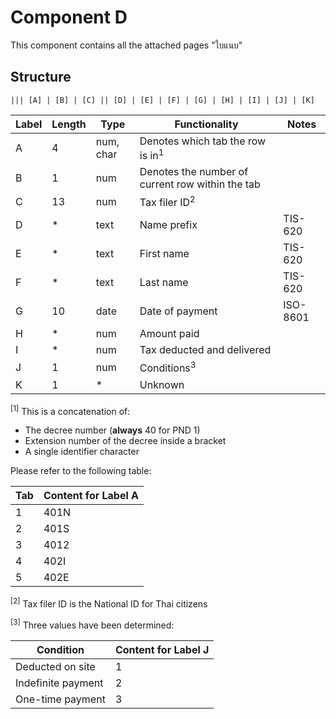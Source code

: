 # Component D

This component contains all the attached pages "ใบแนบ"

## Structure

```
||| [A] | [B] | [C] || [D] | [E] | [F] | [G] | [H] | [I] | [J] | [K]
```

| Label | Length | Type | Functionality | Notes |
| ----- | ------ | ---- | ------------- | ----- |
|A|4|num, char|Denotes which tab the row is in<sup>1</sup>|
|B|1|num|Denotes the number of current row within the tab|
|C|13|num|Tax filer ID<sup>2</sup>|
|D|*|text|Name prefix|TIS-620|
|E|*|text|First name|TIS-620|
|F|*|text|Last name|TIS-620|
|G|10|date|Date of payment|ISO-8601|
|H|*|num|Amount paid|
|I|*|num|Tax deducted and delivered|
|J|1|num|Conditions<sup>3</sup>|
|K|1|*|Unknown|

<sup>[1]</sup> This is a concatenation of:
- The decree number (**always** 40 for PND 1)
- Extension number of the decree inside a bracket
- A single identifier character

Please refer to the following table:

| Tab | Content for Label A |
| --- | ------------------- |
|1|401N|
|2|401S|
|3|4012|
|4|402I|
|5|402E|

<sup>[2]</sup> Tax filer ID is the National ID for Thai citizens

<sup>[3]</sup> Three values have been determined:

| Condition | Content for Label J |
| --------- | ------------------- |
| Deducted on site | 1 |
| Indefinite payment | 2 |
| One-time payment | 3 |